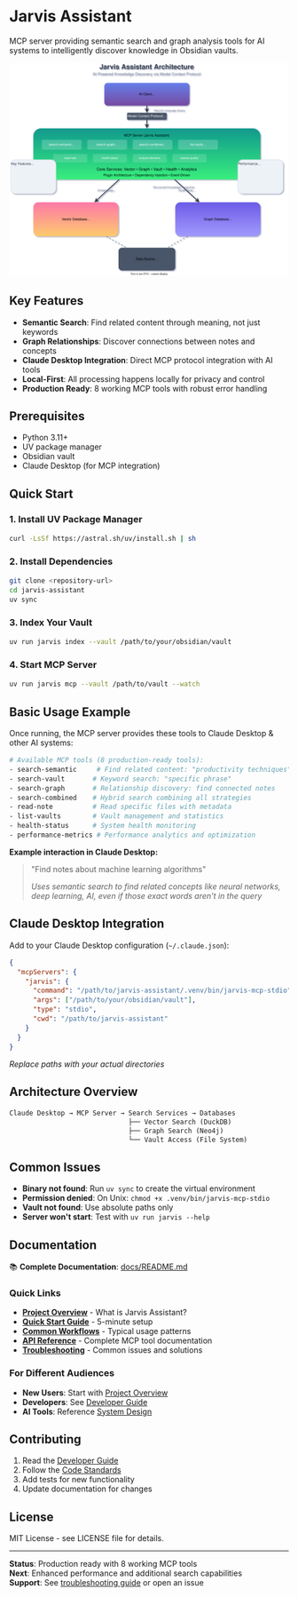 # Jarvis Assistant

MCP server providing semantic search and graph analysis tools for AI systems to intelligently discover knowledge in Obsidian vaults.

![High Level Architecture](resources/images/high-level-architecture.svg)

## Key Features

- **Semantic Search**: Find related content through meaning, not just keywords
- **Graph Relationships**: Discover connections between notes and concepts
- **Claude Desktop Integration**: Direct MCP protocol integration with AI tools
- **Local-First**: All processing happens locally for privacy and control
- **Production Ready**: 8 working MCP tools with robust error handling

## Prerequisites

- Python 3.11+
- UV package manager
- Obsidian vault
- Claude Desktop (for MCP integration)

## Quick Start

### 1. Install UV Package Manager
```bash
curl -LsSf https://astral.sh/uv/install.sh | sh
```

### 2. Install Dependencies
```bash
git clone <repository-url>
cd jarvis-assistant
uv sync
```

### 3. Index Your Vault
```bash
uv run jarvis index --vault /path/to/your/obsidian/vault
```

### 4. Start MCP Server
```bash
uv run jarvis mcp --vault /path/to/vault --watch
```

## Basic Usage Example

Once running, the MCP server provides these tools to Claude Desktop & other AI systems:

```bash
# Available MCP tools (8 production-ready tools):
- search-semantic     # Find related content: "productivity techniques"
- search-vault       # Keyword search: "specific phrase"
- search-graph       # Relationship discovery: find connected notes
- search-combined    # Hybrid search combining all strategies
- read-note          # Read specific files with metadata
- list-vaults        # Vault management and statistics
- health-status      # System health monitoring
- performance-metrics # Performance analytics and optimization
```

**Example interaction in Claude Desktop:**
> "Find notes about machine learning algorithms"
> 
> *Uses semantic search to find related concepts like neural networks, deep learning, AI, even if those exact words aren't in the query*

## Claude Desktop Integration

Add to your Claude Desktop configuration (`~/.claude.json`):

```json
{
  "mcpServers": {
    "jarvis": {
      "command": "/path/to/jarvis-assistant/.venv/bin/jarvis-mcp-stdio",
      "args": ["/path/to/your/obsidian/vault"],
      "type": "stdio",
      "cwd": "/path/to/jarvis-assistant"
    }
  }
}
```

*Replace paths with your actual directories*

## Architecture Overview

```
Claude Desktop → MCP Server → Search Services → Databases
                              ├── Vector Search (DuckDB)
                              ├── Graph Search (Neo4j)
                              └── Vault Access (File System)
```

## Common Issues

- **Binary not found**: Run `uv sync` to create the virtual environment
- **Permission denied**: On Unix: `chmod +x .venv/bin/jarvis-mcp-stdio`
- **Vault not found**: Use absolute paths only
- **Server won't start**: Test with `uv run jarvis --help`

## Documentation

📚 **Complete Documentation**: [docs/README.md](docs/README.md)

### Quick Links
- **[Project Overview](docs/01-overview/project-overview.md)** - What is Jarvis Assistant?
- **[Quick Start Guide](docs/03-getting-started/quick-start.md)** - 5-minute setup
- **[Common Workflows](docs/04-usage/common-workflows.md)** - Typical usage patterns
- **[API Reference](docs/06-reference/api-reference.md)** - Complete MCP tool documentation
- **[Troubleshooting](docs/07-maintenance/troubleshooting.md)** - Common issues and solutions

### For Different Audiences
- **New Users**: Start with [Project Overview](docs/01-overview/project-overview.md)
- **Developers**: See [Developer Guide](docs/05-development/developer-guide.md)
- **AI Tools**: Reference [System Design](docs/02-system-design/data-flow.md)

## Contributing

1. Read the [Developer Guide](docs/05-development/developer-guide.md)
2. Follow the [Code Standards](docs/05-development/code-standards.md)
3. Add tests for new functionality
4. Update documentation for changes

## License

MIT License - see LICENSE file for details.

---

**Status**: Production ready with 8 working MCP tools  
**Next**: Enhanced performance and additional search capabilities  
**Support**: See [troubleshooting guide](docs/07-maintenance/troubleshooting.md) or open an issue